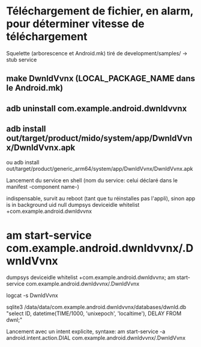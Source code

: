 # Téléchargement de fichier, en alarm, pour déterminer vitesse de téléchargement


  
 Squelette (arborescence et Android.mk) tiré de development/samples/ -> stub service
 ## make DwnldVvnx (LOCAL_PACKAGE_NAME dans le Android.mk)
 
 ## adb uninstall com.example.android.dwnldvvnx
 
 
 ## adb install out/target/product/mido/system/app/DwnldVvnx/DwnldVvnx.apk
 ou
 adb install out/target/product/generic_arm64/system/app/DwnldVvnx/DwnldVvnx.apk
 
 Lancement du service en shell (nom du service: celui déclaré dans le manifest -component name-) 
 
 indispensable, survit au reboot (tant que tu réinstalles pas l'appli), sinon app is in background uid null
 dumpsys deviceidle whitelist +com.example.android.dwnldvvnx
 
 # am start-service com.example.android.dwnldvvnx/.DwnldVvnx  
 
 dumpsys deviceidle whitelist +com.example.android.dwnldvvnx; am start-service com.example.android.dwnldvvnx/.DwnldVvnx
 
 logcat -s DwnldVvnx
 
 sqlite3 /data/data/com.example.android.dwnldvvnx/databases/dwnld.db "select ID, datetime(TIME/1000, 'unixepoch', 'localtime'), DELAY FROM dwnl;"
  
 
 Lancement avec un intent explicite, syntaxe:
 am start-service -a android.intent.action.DIAL com.example.android.dwnldvvnx/.DwnldVvnx

 
 


